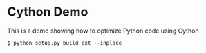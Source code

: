 # Cython Demo

This is a demo showing how to optimize Python code using Cython

```
$ python setup.py build_ext --inplace
```